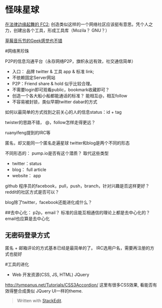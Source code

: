 # 怪味星球
[在法律边缘起舞的 FC2](http://www.geekpark.net/read/view/198184);
创造类似这样的一个网络社区应该挺有意思。凭个人之力，创建出各个工具，形成工具库（Mozila？ GNU？）

[草莓音乐节的Geek感觉也不错](http://www.huxiu.com/article/33006/1.html)

#网络黑珍珠

P2P的信息沟通平台（永存网络P2P，旗帜永远有效，社交通信简单）

- 入口： 品牌 twitter & 工具 app & 标准 link;
- 不依赖固定Server网站
- P2P：Friend share & hold 似乎比较合理。
- 不需要login即可观看public，bookmark收藏即可？
- 创造一个各大船小船都能通话的标准？ 能相互@，相互follow
- 不容易被封锁，类似早期twitter dabar的方式


如何以最简单的方式找到之前关心的人的信息status：id + tag

twister的思路不错， @，follow怎样走得更远？

ruanyifeng提到的IRC等

匿名，却又能同一个匿名走遍星球
twitter和blog是两个不同的形态

不同形态的： pump.io是否有这个潜质？ 取代这些类型
- twitter：status
- blog： full article
- website： app

github 程序员的facebook，pull，push，branch，针对兴趣是否这样更好？
reddit的社区方式是否可以？

blog除了twitter，facebook还能进化成什么？

##去中心化： p2p，email？
标准的且能互相通信的理论上都是去中心化的？
email也应算是去中心化

## 无密码登录方式
匿名 + 邮箱评论的方式基本已经是最简单的了。
IRC选用户名，需要再注册的方式也挺好


#工具的进化

* Web 开发资源(CSS, JS, HTML)
JQuery

http://tympanus.net/Tutorials/CSS3Accordion/
这里有很多CSS效果, 看能否有效得整合成类似 JQuery UI一样的theme.


> Written with [StackEdit](https://stackedit.io/).
